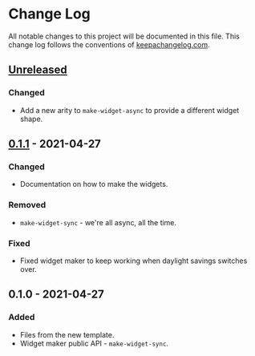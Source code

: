 # Change Log
All notable changes to this project will be documented in this file. This change log follows the conventions of [keepachangelog.com](http://keepachangelog.com/).

## [Unreleased]
### Changed
- Add a new arity to `make-widget-async` to provide a different widget shape.

## [0.1.1] - 2021-04-27
### Changed
- Documentation on how to make the widgets.

### Removed
- `make-widget-sync` - we're all async, all the time.

### Fixed
- Fixed widget maker to keep working when daylight savings switches over.

## 0.1.0 - 2021-04-27
### Added
- Files from the new template.
- Widget maker public API - `make-widget-sync`.

[Unreleased]: https://github.com/your-name/deepgreen-camel-clj/compare/0.1.1...HEAD
[0.1.1]: https://github.com/your-name/deepgreen-camel-clj/compare/0.1.0...0.1.1
